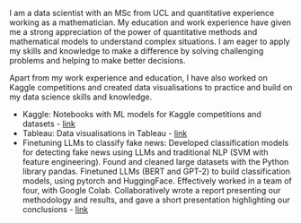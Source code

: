 I am a data scientist with an MSc from UCL and quantitative experience working as a mathematician. My education and work experience have given me a strong appreciation of the power of quantitative methods and mathematical models to understand complex situations. I am eager to apply my skills and knowledge to make a difference by solving challenging problems and helping to make better decisions.

Apart from my work experience and education, I have also worked on Kaggle competitions and created data visualisations to practice and build on my data science skills and knowledge.

* Kaggle: Notebooks with ML models for Kaggle competitions and datasets - [link](https://github.com/amkil728/kaggle)
* Tableau: Data visualisations in Tableau - [link](https://public.tableau.com/app/profile/aayush.malik1729/vizzes)
* Finetuning LLMs to classify fake news: Developed classification models for detecting fake news using LLMs and traditional NLP (SVM with feature engineering). Found and cleaned large datasets with the Python library pandas. Finetuned LLMs (BERT and GPT-2) to build classification models, using pytorch and HuggingFace. Effectively worked in a team of four, with Google Colab. Collaboratively wrote a report presenting our methodology and results, and gave a short presentation highlighting our conclusions - [link](https://www.researchgate.net/publication/376477624_Detecting_Machine-Generated_Fake_News_Comparing_Transformers_and_Linguistic_Feature_Analysis)
